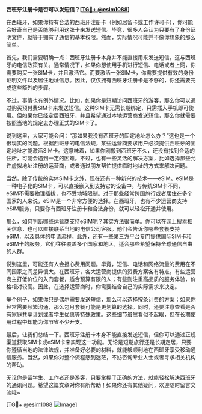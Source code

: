 **西班牙注册卡是否可以发短信？[[TG💪+ @esim1088](https://t.me/s/esim1088)]**

在西班牙，如果你持有合法的西班牙注册卡（例如居留卡或工作许可卡），你可能会好奇自己是否能够利用这张卡来发送短信。毕竟，很多人会认为只要有了身份证明文件，就等于拥有了通信的基本权限。然而，实际情况可能并不像你想象的那么简单。

首先，我们需要明确一点：西班牙注册卡本身并不能直接用来发送短信。这与西班牙的电信政策有关。通常情况下，如果你想使用手机进行短信、电话或者上网，你需要购买一张SIM卡，并且激活它。而要激活一张SIM卡，你需要提供有效的身份证明文件以及居住地址信息。因此，仅仅拥有西班牙注册卡是不够的，你还需要完成这些额外的步骤。

不过，事情也有例外情况。比如，如果你是短期访问西班牙的游客，那么你可以通过购买预付费SIM卡来发送短信。这种SIM卡无需长期绑定，只需插入手机即可使用。但如果你已经定居西班牙，并且希望通过本地运营商发送短信，那么你就需要按照当地的规定去办理正式的SIM卡了。

说到这里，大家可能会问：“那如果我没有西班牙的固定地址怎么办？”这也是一个很现实的问题。根据西班牙的电信法规，某些运营商要求用户必须提供西班牙的固定地址才能激活SIM卡。这意味着，如果你刚搬到西班牙不久，还没有找到合适的住所，可能会遇到一定的困难。不过，也有一些灵活的解决方案，比如选择那些允许虚拟地址注册的运营商，或者通过朋友帮忙提供临时地址的方式来解决问题。

当然，除了传统的实体SIM卡之外，现在还有一种新兴的技术——eSIM。eSIM是一种电子化的SIM卡，可以直接嵌入到支持它的设备中。与传统SIM卡不同，eSIM不需要物理插拔，也不受地域限制。对于那些经常跨国旅行或者居住在多个国家的人来说，eSIM是一个非常方便的选择。在西班牙，也有不少运营商支持eSIM服务，只要你有西班牙注册卡和合法身份，就可以轻松开通并使用。

那么，如何判断哪些运营商支持eSIM呢？其实方法很简单。你可以在网上搜索相关信息，也可以直接联系当地的电信公司客服。他们会告诉你哪些套餐支持eSIM，以及具体的申请流程。此外，还有一些第三方平台专门提供国际SIM卡和eSIM卡的服务，它们往往覆盖多个国家和地区，适合那些希望保持全球通信自由的人群。

说到这里，可能还有人会担心费用问题。毕竟，短信、电话和网络流量的费用在不同国家之间差异很大。在西班牙，各大运营商提供的资费方案各有特点。有些运营商主打低价位的入门套餐，适合预算有限的人；有些则注重高品质的服务体验，价格相对较高。因此，在选择运营商时，你需要结合自己的实际需求来决定。

举个例子，如果你只是偶尔需要发送短信，那么可以选择按条计费的方案；如果你经常需要频繁沟通，那么包月套餐可能是更划算的选择。同时，还要注意查看是否有家庭共享计划或者学生优惠等特殊政策。这些细节虽然看似不起眼，但在长期使用过程中却能为你节省不少开支。

最后，让我们总结一下。西班牙注册卡本身不能直接发送短信，但你可以通过正规渠道获取SIM卡或eSIM卡来实现这一功能。无论是短期旅行还是长期定居，只要你遵循当地的法律法规，并准备好必要的材料，就能够顺利地在西班牙享受移动通信服务。当然，如果你对整个流程感到迷茫，不妨咨询专业人士或者寻求相关机构的帮助。

无论你是留学生、工作者还是游客，只要掌握了正确的方法，就能轻松解决西班牙的通讯问题。希望这篇文章对你有所帮助！如果你还有其他疑问，欢迎随时留言交流哦~

[[TG💪+ @esim1088](https://t.me/s/esim1088) ![Image](https://i.postimg.cc/4NQfJmqS/Snipaste-2025-05-13-00-14-12.png)]